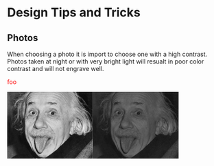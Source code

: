 <h1> Design Tips and Tricks </h1>
<h2>Photos</h2>
When choosing a photo it is import to choose one with a high contrast. Photos taken at night or with very bright light will resualt in poor color contrast and will not engrave well.
<div>
<style>
#foo {color: red}
</style>

<p id="foo">foo</p>
<img style = "" src= "https://raw.githubusercontent.com/SkillMillNYC/productPhotos/master/documents/design%20tips%20and%20tricks/photos/einstien_good.png"/><img src="https://raw.githubusercontent.com/SkillMillNYC/productPhotos/master/documents/design%20tips%20and%20tricks/photos/einstien_bad.png"/>
</div>


